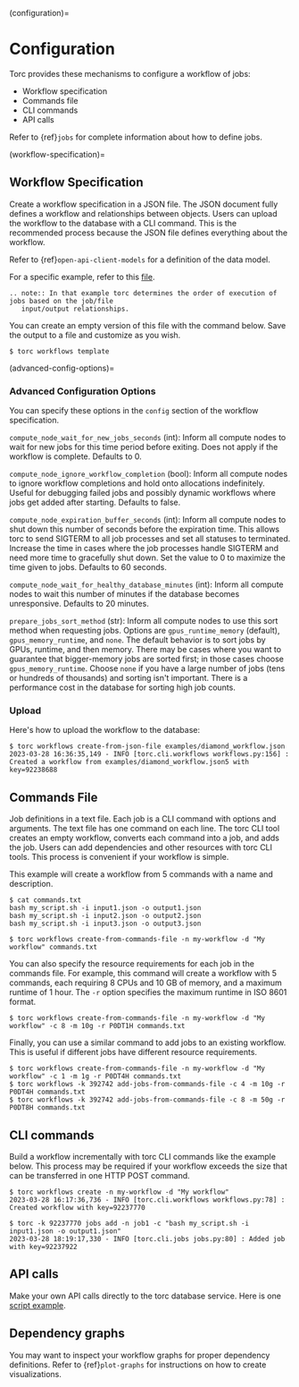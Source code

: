 (configuration)=

# Configuration

Torc provides these mechanisms to configure a workflow of jobs:

- Workflow specification
- Commands file
- CLI commands
- API calls

Refer to {ref}`jobs` for complete information about how to define jobs.

(workflow-specification)=

## Workflow Specification

Create a workflow specification in a JSON file. The JSON document fully defines a workflow and
relationships between objects. Users can upload the workflow to the database with a CLI command.
This is the recommended process because the JSON file defines everything about the workflow.

Refer to {ref}`open-api-client-models` for a definition of the data model.

For a specific example, refer to this
[file](https://github.nrel.gov/viz/torc/blob/main/examples/diamond_workflow.json5).

```{eval-rst}
.. note:: In that example torc determines the order of execution of jobs based on the job/file
   input/output relationships.
```

You can create an empty version of this file with the command below. Save the output to a file
and customize as you wish.

```console
$ torc workflows template
```

(advanced-config-options)=

### Advanced Configuration Options

You can specify these options in the `config` section of the workflow specification.

`compute_node_wait_for_new_jobs_seconds` (int): Inform all compute nodes to wait for new jobs for
this time period before exiting. Does not apply if the workflow is complete. Defaults to 0.

`compute_node_ignore_workflow_completion` (bool): Inform all compute nodes to ignore workflow
completions and hold onto allocations indefinitely. Useful for debugging failed jobs and possibly
dynamic workflows where jobs get added after starting. Defaults to false.

`compute_node_expiration_buffer_seconds` (int): Inform all compute nodes to shut down this number
of seconds before the expiration time. This allows torc to send SIGTERM to all job processes and
set all statuses to terminated. Increase the time in cases where the job processes handle SIGTERM
and need more time to gracefully shut down. Set the value to 0 to maximize the time given to jobs.
Defaults to 60 seconds.

`compute_node_wait_for_healthy_database_minutes` (int): Inform all compute nodes to wait this
number of minutes if the database becomes unresponsive. Defaults to 20 minutes.

`prepare_jobs_sort_method` (str): Inform all compute nodes to use this sort method when
requesting jobs. Options are `gpus_runtime_memory` (default), `gpus_memory_runtime`, and
`none`. The default behavior is to sort jobs by GPUs, runtime, and then memory. There may be
cases where you want to guarantee that bigger-memory jobs are sorted first; in those cases choose
`gpus_memory_runtime`. Choose `none` if you have a large number of jobs (tens or hundreds of
thousands) and sorting isn't important. There is a performance cost in the database for sorting
high job counts.

### Upload

Here's how to upload the workflow to the database:

```console
$ torc workflows create-from-json-file examples/diamond_workflow.json
2023-03-28 16:36:35,149 - INFO [torc.cli.workflows workflows.py:156] : Created a workflow from examples/diamond_workflow.json5 with key=92238688
```

## Commands File

Job definitions in a text file. Each job is a CLI command with options and arguments. The text
file has one command on each line. The torc CLI tool creates an empty workflow, converts each
command into a job, and adds the job. Users can add dependencies and other resources with torc
CLI tools. This process is convenient if your workflow is simple.

This example will create a workflow from 5 commands with a name and description.

```console
$ cat commands.txt
bash my_script.sh -i input1.json -o output1.json
bash my_script.sh -i input2.json -o output2.json
bash my_script.sh -i input3.json -o output3.json
```

```console
$ torc workflows create-from-commands-file -n my-workflow -d "My workflow" commands.txt
```

You can also specify the resource requirements for each job in the commands file. For example,
this command will create a workflow with 5 commands, each requiring 8 CPUs and 10 GB of memory, and
a maximum runtime of 1 hour. The `-r` option specifies the maximum runtime in ISO 8601 format.
```console
$ torc workflows create-from-commands-file -n my-workflow -d "My workflow" -c 8 -m 10g -r P0DT1H commands.txt
```

Finally, you can use a similar command to add jobs to an existing workflow. This is useful if different
jobs have different resource requirements.
```console
$ torc workflows create-from-commands-file -n my-workflow -d "My workflow" -c 1 -m 1g -r P0DT4H commands.txt
$ torc workflows -k 392742 add-jobs-from-commands-file -c 4 -m 10g -r P0DT4H commands.txt
$ torc workflows -k 392742 add-jobs-from-commands-file -c 8 -m 50g -r P0DT8H commands.txt
```

## CLI commands

Build a workflow incrementally with torc CLI commands like the example below. This process may
be required if your workflow exceeds the size that can be transferred in one HTTP POST command.

```console
$ torc workflows create -n my-workflow -d "My workflow"
2023-03-28 16:17:36,736 - INFO [torc.cli.workflows workflows.py:78] : Created workflow with key=92237770
```

```console
$ torc -k 92237770 jobs add -n job1 -c "bash my_script.sh -i input1.json -o output1.json"
2023-03-28 18:19:17,330 - INFO [torc.cli.jobs jobs.py:80] : Added job with key=92237922
```

## API calls

Make your own API calls directly to the torc database service. Here is one
[script example](https://github.nrel.gov/viz/torc/blob/main/examples/diamond_workflow.py).

## Dependency graphs

You may want to inspect your workflow graphs for proper dependency definitions. Refer to
{ref}`plot-graphs` for instructions on how to create visualizations.
